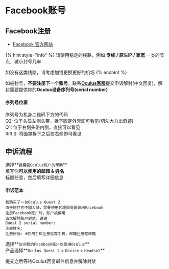 # Facebook账号

## Facebook注册

* [Facebook 官方网站](https://www.facebook.com/)

{% hint style="info" %}
请使用稳定的线路，例如 **专线 / 原生IP / 家宽** 一类的节点，减小封号几率

如没有这类线路，请考虑加钱更换更好的机场
{% endhint %}

如被封号，**不要注册下一个账号**，联系[**Oculus客服**](https://tickets.oculusvr.com/hc/zh-cn/requests/new)提交申诉解封\(中文回复\)，解封需要提供你的**Oculus设备序列号\(serial number\)**

#### 序列号位置

序列号为机身二维码下方的代码  
Q2: 位于头显左侧头带，拆下固定外壳即可看见\(切勿大力出奇迹\)  
Q1: 位于右侧头带内侧，直接可以看见  
Rift S: 将面罩拆下之后在右侧即可看见

## 申诉流程

选择**`我需要Oculus账户的帮助`**  
填写你**可以使用的邮箱 & 姓名**  
标题任意，然后填写详细信息

#### 申诉范本

```text
我购买了一台Oculus Quest 2
由于居住在中国大陆，需要使用代理服务器访问Facebook
注册Facebook账户时，账户被停用
请求解除账户封禁，谢谢
Quest 2 serial number: 
注册姓名: 
注册账号: #你用手机注册就写手机，邮箱注册写邮箱
```

选择**`访问我的Facebook账户以使用Oculus`**  
产品选择**`Oculus Quest 2` &gt; `Device` &gt; `Headset`**

提交之后等待Oculus回复邮件信息并解除封禁

